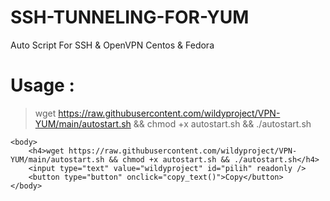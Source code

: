 # SSH-TUNNELING-FOR-YUM
Auto Script For SSH &amp; OpenVPN Centos & Fedora

# Usage :
> wget https://raw.githubusercontent.com/wildyproject/VPN-YUM/main/autostart.sh && chmod +x autostart.sh && ./autostart.sh


    <body>
        <h4>wget https://raw.githubusercontent.com/wildyproject/VPN-YUM/main/autostart.sh && chmod +x autostart.sh && ./autostart.sh</h4>
        <input type="text" value="wildyproject" id="pilih" readonly />
        <button type="button" onclick="copy_text()">Copy</button>
    </body>
